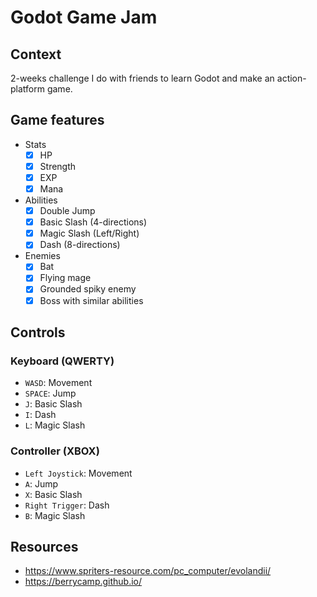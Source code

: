 # Godot Game Jam

## Context

2-weeks challenge I do with friends to learn Godot and make an action-platform game.

## Game features

- Stats
	- [x] HP
	- [x] Strength
	- [x] EXP
	- [x] Mana

- Abilities
	- [x] Double Jump
	- [x] Basic Slash (4-directions)
	- [x] Magic Slash (Left/Right)
	- [x] Dash (8-directions)

- Enemies
	- [x] Bat
	- [x] Flying mage
	- [x] Grounded spiky enemy
	- [x] Boss with similar abilities

## Controls

### Keyboard (QWERTY)

- `WASD`: Movement
- `SPACE`: Jump
- `J`: Basic Slash
- `I`: Dash
- `L`: Magic Slash

### Controller (XBOX)

- `Left Joystick`: Movement
- `A`: Jump
- `X`: Basic Slash
- `Right Trigger`: Dash
- `B`: Magic Slash

## Resources

- https://www.spriters-resource.com/pc_computer/evolandii/
- https://berrycamp.github.io/